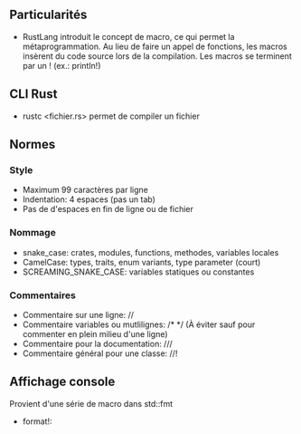 ## Particularités
- RustLang introduit le concept de macro, ce qui permet la métaprogrammation. Au lieu de faire un appel de fonctions, les macros insèrent du code source lors de la compilation. Les macros se terminent par un ! (ex.: println!)

## CLI Rust
- rustc <fichier.rs> permet de compiler un fichier

## Normes
### Style
- Maximum 99 caractères par ligne
- Indentation: 4 espaces (pas un tab)
- Pas de d'espaces en fin de ligne ou de fichier

### Nommage
- snake_case: crates, modules, functions, methodes, variables locales
- CamelCase: types, traits, enum variants, type parameter (court)
- SCREAMING_SNAKE_CASE: variables statiques ou constantes

### Commentaires
- Commentaire sur une ligne: //
- Commentaire variables ou mutlilignes: /* */ (À éviter sauf pour commenter en plein milieu d'une ligne)
- Commentaire pour la documentation: ///
- Commentaire général pour une classe: //!

## Affichage console
Provient d'une série de macro dans std::fmt
- format!: 
